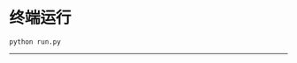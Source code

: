 # 终端运行

```shell
python run.py
```
******************************************************************************************************************************************************************************************************************************************************************************************************************************